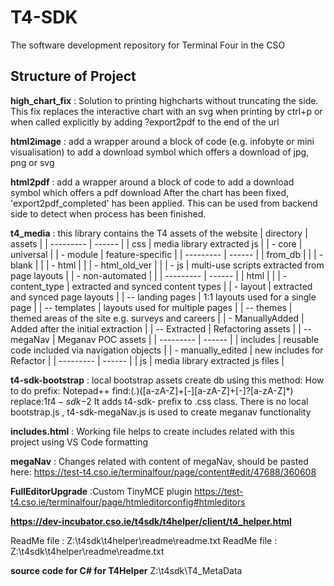 # T4-SDK
The software development repository for Terminal Four in the CSO

## Structure of Project

**high_chart_fix**
: Solution to printing highcharts without truncating the side.
This fix replaces the interactive chart with an svg when printing by ctrl+p or when called explicitly by adding ?export2pdf to the end of the url

**html2image**
: add a wrapper around a block of code (e.g. infobyte or mini visualisation) to add a download symbol which offers a download of jpg, png or svg

**html2pdf**
: add a wrapper around a block of code to add a download symbol which offers a pdf download
After the chart has been fixed, 'export2pdf_completed' has been applied. This can be used from backend side to detect when process has been finished.

**t4_media**
: this library contains the T4 assets of the website
| directory | assets |
| --------- | ------ |
| css | media library extracted js |
| - core | universal |
| - module | feature-specific |
| --------- | ------ |
| from_db |  |
| - blank |  |
| - html |  |
| - html_old_ver |  |
| - js | multi-use scripts extracted from page layouts |
| - non-automated |  |
| --------- | ------ |
| html |  |
| - content_type | extracted and synced content types |
| - layout | extracted and synced page layouts |
| -- landing pages | 1:1 layouts used for a single page |
| -- templates | layouts used for multiple pages |
| -- themes | themed areas of the site e.g. surveys and careers |
| - ManuallyAdded | Added after the initial extraction |
| -- Extracted | Refactoring assets |
| -- megaNav | Meganav POC assets |
| --------- | ------ |
| includes | reusable code included via navigation objects |
| - manually_edited | new includes for Refactor |
| --------- | ------ |
| js | media library extracted js files |

**t4-sdk-bootstrap**
: local bootstrap assets create db using this method:
How to do prefix:
Notepad++
find:(\.)([a-zA-Z]+[-][a-zA-Z]+[-]?[a-zA-Z]*)
replace:$1t4-sdk-$2
It adds t4-sdk- prefix to .css  class.
There is no local bootstrap.js , t4-sdk-megaNav.js is used to create meganav functionality

**includes.html**
:  Working file helps to create includes related with this project using VS Code formatting

**megaNav**
: Changes related with content of megaNav, should be pasted here:
https://test-t4.cso.ie/terminalfour/page/content#edit/47688/360608

**FullEditorUpgrade**
:Custom TinyMCE plugin
https://test-t4.cso.ie/terminalfour/page/htmleditorconfig#htmleditors

**https://dev-incubator.cso.ie/t4sdk/t4helper/client/t4_helper.html**

ReadMe file : Z:\t4sdk\t4helper\readme\readme.txt
ReadMe file : Z:\t4sdk\t4helper\readme\readme.txt


**source code for C# for T4Helper**
Z:\t4sdk\T4_MetaData